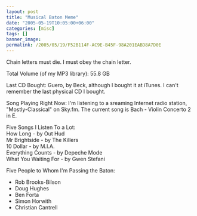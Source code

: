 ```yaml
---
layout: post
title: "Musical Baton Meme"
date: "2005-05-19T10:05:00+06:00"
categories: [misc]
tags: []
banner_image: 
permalink: /2005/05/19/F52B114F-AC9E-B45F-98A201EABD8A7D0E
---
```


Chain letters must die. I must obey the chain letter.

Total Volume (of my MP3 library): 55.8 GB

Last CD Bought: Guero, by Beck, although I bought it at iTunes. I can't remember the last physical CD I bought.

Song Playing Right Now: I'm listening to a sreaming Internet radio station, "Mostly-Classical" on Sky.fm. The current song is Bach - Violin Concerto 2 in E.

Five Songs I Listen To a Lot:<br>
How Long - by Out Hud<br>
Mr Brightside - by The Killers<br>
10 Dollar - by M.I.A.<br>
Everything Counts - by Depeche Mode<br>
What You Waiting For - by Gwen Stefani<br>

Five People to Whom I'm Passing the Baton:
<ul>
<li>Rob Brooks-Bilson
<li>Doug Hughes
<li>Ben Forta
<li>Simon Horwith
<li>Christian Cantrell
</ul>